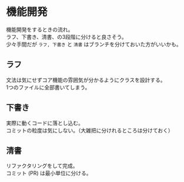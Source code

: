 # 機能開発

機能開発をするときの流れ。  
ラフ、下書き、清書、の3段階に分けると良さそう。  
少々手間だが `ラフ, 下書き` と `清書` はブランチを分けておいた方がいいかも。

## ラフ

文法は気にせずコア機能の雰囲気が分かるようにクラスを設計する。  
1つのファイルに全部書いてしまう。

## 下書き

実際に動くコードに落とし込む。  
コミットの粒度は気にしない。（大雑把に分けれるところは分けておく）

## 清書

リファクタリングをして完成。  
コミット (PR) は最小単位に分ける。

